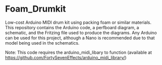 # Foam_Drumkit
Low-cost Arduino MIDI drum kit using packing foam or similar materials. This repository contains the Arduino code, a perfboard diagram, a schematic, and the Fritzing file used to produce the diagrams. Any Arduino can be used for this project, although a Nano is recommended due to that model being used in the schematics. 

Note: This code requires the arduino_midi_libary to function (available at https://github.com/FortySevenEffects/arduino_midi_library/)
